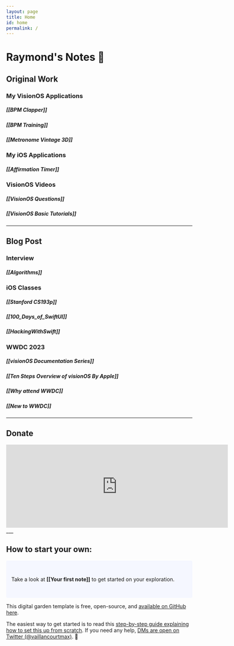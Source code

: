 ```yaml
---
layout: page
title: Home
id: home
permalink: /
---
```


#  Raymond's Notes 🌱

## Original Work

### My VisionOS Applications
##### [[BPM Clapper]]
##### [[BPM Training]]
##### [[Metronome Vintage 3D]]

### My iOS Applications
##### [[Affirmation Timer]]

### VisionOS Videos
##### [[VisionOS Questions]]
##### [[VisionOS Basic Tutorials]]
___

## Blog Post

### Interview
##### [[Algorithms]]

### iOS Classes
##### [[Stanford CS193p]]
##### [[100_Days_of_SwiftUI]]
##### [[HackingWithSwift]]

### WWDC 2023
##### [[visionOS Documentation Series]]
##### [[Ten Steps Overview of visionOS By Apple]]
##### [[Why attend WWDC]]
##### [[New to WWDC]]
--- 

## Donate

<iframe src="https://github.com/sponsors/ahrchen/card" title="Sponsor ahrchen" height="225" width="600" style="border: 0;"></iframe>
___

## How to start your own:  

<p style="padding: 3em 1em; background: #f5f7ff; border-radius: 4px;">
  Take a look at <span style="font-weight: bold">[[Your first note]]</span> to get started on your exploration.
</p>

This digital garden template is free, open-source, and [available on GitHub here](https://github.com/maximevaillancourt/digital-garden-jekyll-template).

The easiest way to get started is to read this [step-by-step guide explaining how to set this up from scratch](https://maximevaillancourt.com/blog/setting-up-your-own-digital-garden-with-jekyll). If you need any help, [DMs are open on Twitter (@vaillancourtmax)](https://twitter.com/vaillancourtmax). 👋

<style>
  .wrapper {
    max-width: 46em;
  }
</style>

<style>
  .wrapper {
    max-width: 46em;
  }
</style>
